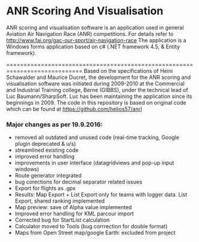# ANR Scoring And Visualisation
ANR scoring and visualisation software is an application used in general Aviation Air Navigation Race (ANR) competitions.
For details refer to http://www.fai.org/gac-our-sport/air-navigation-race
The application is a Windows forms application based on c# (.NET framework 4.5, & Entity framework).

============================================================================
Based on the specifications of Heini Schawalder and Maurice Ducret, the development for the ANR scoring and visualisation 
software was initiated during 2009-2010 at the Commercial and Industrial Training college, Berne (GIBBS), 
under the technical lead of Luc Baumann/SharpSoft. Luc has been maintaining the application since its beginnings in 2009.
The code in this repository is based on original code which can be found at https://github.com/helios57/anrl
 
### Major changes as per 19.9.2016:
- removed all outdated and unused code (real-time tracking, Google plugin deprecated & u/s)
- streamlined existing code
- improved error handling
- improvements in user interface (datagridviews and pop-up input windows)
- Route generator integrated
- bug corections for decimal separator related issues
- Export for flights as .gpx
- Results: Map Export + List Export only for teams with logger data. List Export, shared ranking implemented
- Map preview: save of Alpha value implemented
- Improved error handling for KML parcour import
- Corrected bug for StartList calculation
- Calculator moved to Tools (bug corrrection for double format)
- Maps from Open Street map/google Earth: excluded from project 
 
